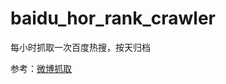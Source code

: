 # baidu_hor_rank_crawler

每小时抓取一次百度热搜，按天归档

参考：[微博抓取](https://github.com/justjavac/weibo-trending-hot-search)
